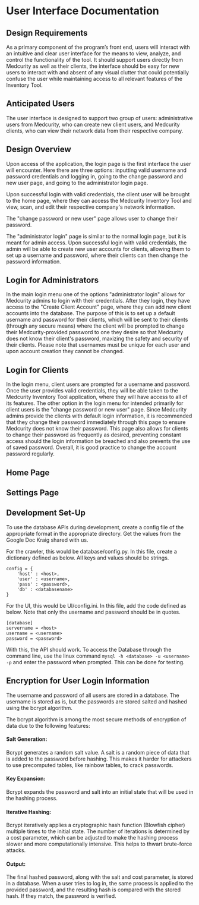 # User Interface Documentation

## Design Requirements
As a primary component of the program’s front end, users will interact with an intuitive and clear user interface for the means to view, analyze, and control the functionality of the tool.
It should support users directly from Medcurity as well as their clients, the interface should be easy for new users to interact with and absent of any visual clutter that could potentially confuse the user
while maintaining access to all relevant features of the Inventory Tool. 

## Anticipated Users
The user interface is designed to support two group of users: administrative users from Medcurity, who can create new client users, and Medcurity clients, who can view their network data from their respective company.

## Design Overview
Upon access of the application, the login page is the first interface the user will encounter. Here there are three options: inputting valid username and password credentials and logging in, going to the change password and new user page, 
and going to the administrator login page. 

Upon successful login with valid credentials, the client user will be brought to the home page, where they can access the Medcurity Inventory Tool and view, scan, and edit their respective company's network information. 

The "change password or new user" page allows user to change their password.

The "administrator login" page is similar to the normal login page, but it is meant for admin access. Upon successful login with valid credentials, the admin will be able to create new user accounts for clients, allowing them to set up a 
username and password, where their clients can then change the password information.


## Login for Administrators

In the main login menu one of the options "administrator login" allows for Medcurity admins to login with their credentials. After they login, they have access to the "Create Client Account" page, where they can add new client accounts into the database.
The purpose of this is to set up a default username and password for their clients, which will be sent to their clients (through any secure means) where the client will be prompted to change their Medcurity-provided password to one they desire so that 
Medcurity does not know their client's password, maxizing the safety and security of their clients. Please note that usernames must be unique for each user and upon account creation they cannot be changed.

## Login for Clients

In the login menu, client users are prompted for a username and password. Once the user provides valid credentials, they will be able taken to the Medcurity Inventory Tool application, where they will have access to all of its features. 
The other option in the login menu for intended primarily for client users is the "change password or new user" page. Since Medcurity admins provide the clients with default login information, it is recommended that they change their password
immediately through this page to ensure Medcurity does not know their password. This page also allows for clients to change their password as frequently as desired, preventing constant access should the login information be breached and also prevents 
the use of saved password. Overall, it is good practice to change the account password regularly.

## Home Page



## Settings Page



## Development Set-Up

To use the database APIs during development, create a config file of the appropriate format in the appropriate directory. Get the values from the Google Doc Kraig shared with us.

For the crawler, this would be database/config.py. In this file, create a dictionary defined as below. All keys and values should be strings.

```
config = {
    'host' : <host>,
    'user' : <username>,
    'pass' : <password>,
    'db' : <databasename>
}
```

For the UI, this would be UI/config.ini. In this file, add the code defined as below. Note that only the username and password should be in quotes.

```
[database]
servername = <host>
username = <username>
password = <password>
```

With this, the API should work. To access the Database through the command line, use the linux command ```mysql -h <database> -u <username> -p``` and enter the password when prompted. This can be done for testing.


## Encryption for User Login Information
The username and password of all users are stored in a database. The username is stored as is, but the passwords are stored salted and hashed using the bcrypt algorithm.

The bcrypt algorithm is among the most secure methods of encryption of data due to the following features: 


#### Salt Generation: 
Bcrypt generates a random salt value. A salt is a random piece of data that is added to the password before hashing. This makes it harder for attackers to use precomputed tables, like rainbow tables, to crack passwords.


#### Key Expansion: 
Bcrypt expands the password and salt into an initial state that will be used in the hashing process.


#### Iterative Hashing:
Bcrypt iteratively applies a cryptographic hash function (Blowfish cipher) multiple times to the initial state. The number of iterations is determined by a cost parameter, which can be adjusted to make the hashing process slower and more computationally intensive. This helps to thwart brute-force attacks.


#### Output: 
The final hashed password, along with the salt and cost parameter, is stored in a database. When a user tries to log in, the same process is applied to the provided password, and the resulting hash is compared with the stored hash. If they match, the password is verified.
